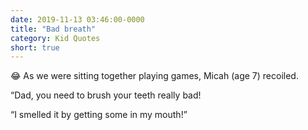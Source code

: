 ```yaml
---
date: 2019-11-13 03:46:00-0000
title: "Bad breath"
category: Kid Quotes
short: true
---
```


😂 As we were sitting together playing games, Micah (age 7) recoiled.

“Dad, you need to brush your teeth really bad!

“I smelled it by getting some in my mouth!”
